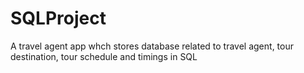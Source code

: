 # SQLProject
A travel agent app whch stores database related to travel agent, tour destination, tour schedule and timings in SQL
